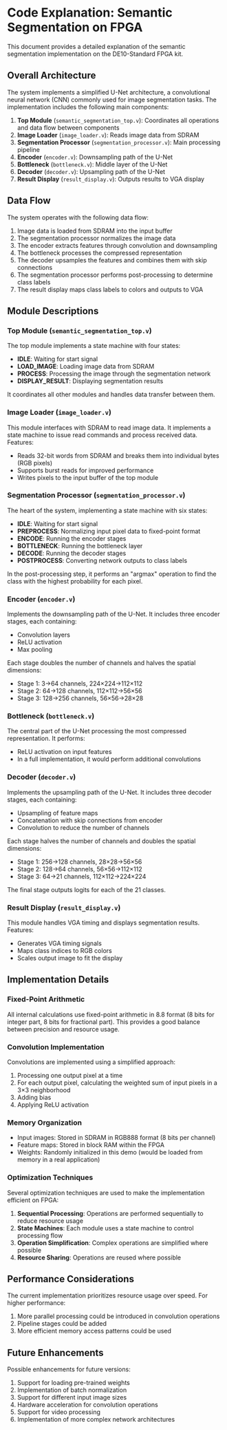 # Code Explanation: Semantic Segmentation on FPGA

This document provides a detailed explanation of the semantic segmentation implementation on the DE10-Standard FPGA kit.

## Overall Architecture

The system implements a simplified U-Net architecture, a convolutional neural network (CNN) commonly used for image segmentation tasks. The implementation includes the following main components:

1. **Top Module** (`semantic_segmentation_top.v`): Coordinates all operations and data flow between components
2. **Image Loader** (`image_loader.v`): Reads image data from SDRAM
3. **Segmentation Processor** (`segmentation_processor.v`): Main processing pipeline
4. **Encoder** (`encoder.v`): Downsampling path of the U-Net
5. **Bottleneck** (`bottleneck.v`): Middle layer of the U-Net
6. **Decoder** (`decoder.v`): Upsampling path of the U-Net
7. **Result Display** (`result_display.v`): Outputs results to VGA display

## Data Flow

The system operates with the following data flow:

1. Image data is loaded from SDRAM into the input buffer
2. The segmentation processor normalizes the image data
3. The encoder extracts features through convolution and downsampling
4. The bottleneck processes the compressed representation
5. The decoder upsamples the features and combines them with skip connections
6. The segmentation processor performs post-processing to determine class labels
7. The result display maps class labels to colors and outputs to VGA

## Module Descriptions

### Top Module (`semantic_segmentation_top.v`)

The top module implements a state machine with four states:
- **IDLE**: Waiting for start signal
- **LOAD_IMAGE**: Loading image data from SDRAM
- **PROCESS**: Processing the image through the segmentation network
- **DISPLAY_RESULT**: Displaying segmentation results

It coordinates all other modules and handles data transfer between them.

### Image Loader (`image_loader.v`)

This module interfaces with SDRAM to read image data. It implements a state machine to issue read commands and process received data. Features:
- Reads 32-bit words from SDRAM and breaks them into individual bytes (RGB pixels)
- Supports burst reads for improved performance
- Writes pixels to the input buffer of the top module

### Segmentation Processor (`segmentation_processor.v`)

The heart of the system, implementing a state machine with six states:
- **IDLE**: Waiting for start signal
- **PREPROCESS**: Normalizing input pixel data to fixed-point format
- **ENCODE**: Running the encoder stages
- **BOTTLENECK**: Running the bottleneck layer
- **DECODE**: Running the decoder stages
- **POSTPROCESS**: Converting network outputs to class labels

In the post-processing step, it performs an "argmax" operation to find the class with the highest probability for each pixel.

### Encoder (`encoder.v`)

Implements the downsampling path of the U-Net. It includes three encoder stages, each containing:
- Convolution layers
- ReLU activation
- Max pooling

Each stage doubles the number of channels and halves the spatial dimensions:
- Stage 1: 3→64 channels, 224×224→112×112
- Stage 2: 64→128 channels, 112×112→56×56
- Stage 3: 128→256 channels, 56×56→28×28

### Bottleneck (`bottleneck.v`)

The central part of the U-Net processing the most compressed representation. It performs:
- ReLU activation on input features
- In a full implementation, it would perform additional convolutions

### Decoder (`decoder.v`)

Implements the upsampling path of the U-Net. It includes three decoder stages, each containing:
- Upsampling of feature maps
- Concatenation with skip connections from encoder
- Convolution to reduce the number of channels

Each stage halves the number of channels and doubles the spatial dimensions:
- Stage 1: 256→128 channels, 28×28→56×56
- Stage 2: 128→64 channels, 56×56→112×112
- Stage 3: 64→21 channels, 112×112→224×224

The final stage outputs logits for each of the 21 classes.

### Result Display (`result_display.v`)

This module handles VGA timing and displays segmentation results. Features:
- Generates VGA timing signals
- Maps class indices to RGB colors
- Scales output image to fit the display

## Implementation Details

### Fixed-Point Arithmetic

All internal calculations use fixed-point arithmetic in 8.8 format (8 bits for integer part, 8 bits for fractional part). This provides a good balance between precision and resource usage.

### Convolution Implementation

Convolutions are implemented using a simplified approach:
1. Processing one output pixel at a time
2. For each output pixel, calculating the weighted sum of input pixels in a 3×3 neighborhood
3. Adding bias
4. Applying ReLU activation

### Memory Organization

- Input images: Stored in SDRAM in RGB888 format (8 bits per channel)
- Feature maps: Stored in block RAM within the FPGA
- Weights: Randomly initialized in this demo (would be loaded from memory in a real application)

### Optimization Techniques

Several optimization techniques are used to make the implementation efficient on FPGA:
1. **Sequential Processing**: Operations are performed sequentially to reduce resource usage
2. **State Machines**: Each module uses a state machine to control processing flow
3. **Operation Simplification**: Complex operations are simplified where possible
4. **Resource Sharing**: Operations are reused where possible

## Performance Considerations

The current implementation prioritizes resource usage over speed. For higher performance:
1. More parallel processing could be introduced in convolution operations
2. Pipeline stages could be added
3. More efficient memory access patterns could be used

## Future Enhancements

Possible enhancements for future versions:
1. Support for loading pre-trained weights
2. Implementation of batch normalization
3. Support for different input image sizes
4. Hardware acceleration for convolution operations
5. Support for video processing
6. Implementation of more complex network architectures 